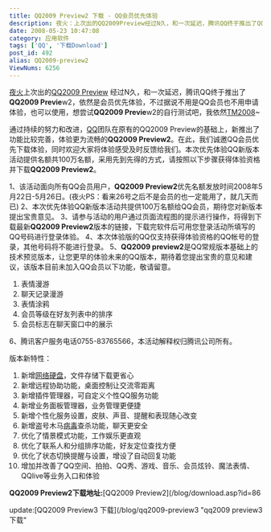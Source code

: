 ```yaml
---
title: QQ2009 Preview2 下载 - QQ会员优先体验
description: 夜火：上次出的QQ2009Preview经过N久，和一次延迟，腾讯QQ终于推出了QQ2009Preview2，依然是会员优先体验，不过据说不用是QQ会员也不用申请体验，也可以使用，想尝试QQ2009Preview2的自行测试吧，我依然TM2008~通过持续的努力和改进，QQ团队在原有的QQ2009Preview的基础上，新推出了功能比较完善，体验更为流畅的QQ2009Preview2。在此，我们诚邀QQ会员优先下载体验，同时欢迎大家将体验感受及时反馈给我们。本次优先体验QQ新版本活动提供名额共100万名额，采用先到先得的方式，请按照以下步骤获得体验资格并下载QQ2009Preview2。
date: 2008-05-23 10:47:08
category: 应用软件
tags: ['QQ', '下载Download']
post_id: 492
alias: QQ2009-preview2
ViewNums: 6256
---
```


[夜火](/blog/)上次出的[QQ2009 Preview](/blog/qq2009-preview-vs-tm2008-preview4) 经过N久，和一次延迟，腾讯QQ终于推出了**QQ2009 Previe**w2，依然是会员优先体验，不过据说不用是QQ会员也不用申请体验，也可以使用，想尝试**QQ2009 Previe**w2的自行测试吧，我依然[TM2008](/blog/tx-tm2008-preview3)~

通过持续的努力和改进，[QQ](/tags/QQ)团队在原有的QQ2009 Preview的基础上，新推出了功能比较完善，体验更为流畅的**QQ2009 Preview2**。在此，我们诚邀QQ会员优先下载体验，同时欢迎大家将体验感受及时反馈给我们。本次优先体验QQ新版本活动提供名额共100万名额，采用先到先得的方式，请按照以下步骤获得体验资格并下载**QQ2009 Preview2**。

1、该活动面向所有QQ会员用户，**QQ2009 Preview2**优先名额发放时间2008年5月22日-5月26日。(夜火PS：看来26号之后不是会员的也一定能用了，就几天而已)
2、本次优先体验QQ新版本活动共提供100万名额给QQ会员，期待您对新版本提出宝贵意见。
3、请参与活动的用户通过页面流程图的提示进行操作，将得到下载最新**QQ2009 Preview2**版本的链接，下载完软件后可用您登录活动所填写的QQ号码进行登录体验。
4、本次体验版的QQ仅支持获得体验资格的QQ帐号的登录，其他号码将不能进行登录。
5、**QQ2009 preview2**是QQ常规版本基础上的技术预览版本，让您更早的体验未来的QQ版本，期待着您提出宝贵的意见和建议，该版本目前未加入QQ会员以下功能，敬请留意。

1) 表情漫游
2) 聊天记录漫游
3) 表情涂鸦
4) 会员等级在好友列表中的排序
5) 会员标志在聊天窗口中的展示

6、腾讯客户服务电话0755-83765566，本活动解释权归腾讯公司所有。

版本新特性：
1. 新增[网络硬盘](/tags/%E7%BD%91%E7%BB%9C%E7%A1%AC%E7%9B%98)，文件存储下载更省心
2. 新增远程协助功能，桌面控制让交流零距离
3. 新增插件管理器，可自定义个性QQ服务功能
4. 新增业务面板管理器，业务管理更便捷
5. 新增个性化服务设置，皮肤、声音、提醒和表现随心改变
6. 新增盗号木马[病毒](http://www.virus-info.cn)查杀功能，聊天更安全
7. 优化了情景模式功能，工作娱乐更直观
8. 优化了联系人和分组排序功能，好友定位查找方便
9. 优化了状态切换提醒与设置，增设了自动回复功能
10. 增加并改善了QQ空间、拍拍、QQ秀、游戏、音乐、会员炫铃、魔法表情、QQlive等业务入口和体验

**QQ2009 Preview2下载地址:**[QQ2009 Preview2](/blog/download.asp?id=86

update:[QQ2009 Preview3 下载](/blog/qq2009-preview3 "qq2009 preview3 下载"

